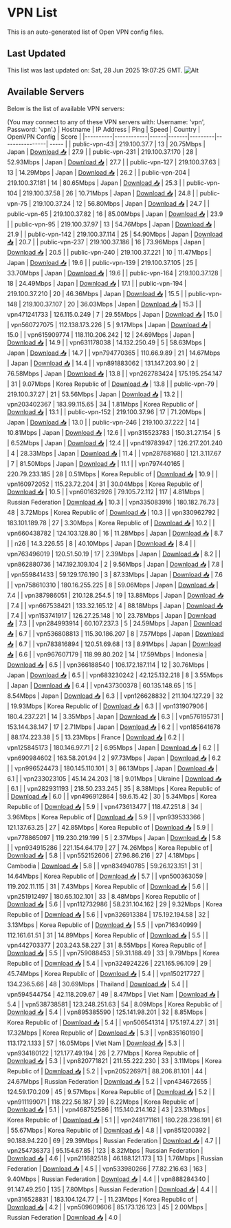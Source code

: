 # VPN List

This is an auto-generated list of Open VPN config files.

## Last Updated

This list was last updated on: Sat, 28 Jun 2025 19:07:25 GMT.
![Alt](https://repobeats.axiom.co/api/embed/186b98318ef1479477931607c1ad7d823f12451f.svg "Repobeats analytics image")

## Available Servers

Below is the list of available VPN servers:

(You may connect to any of these VPN servers with: Username: 'vpn', Password: 'vpn'.)
| Hostname | IP Address | Ping | Speed | Country | OpenVPN Config | Score |
|----------|------------|------|-------|---------|----------------| ----- |
| public-vpn-43 | 219.100.37.7 | 13 | 20.75Mbps | Japan | [Download 📥](./configs/server_0_JP.ovpn) | 27.9 |
| public-vpn-231 | 219.100.37.170 | 28 | 52.93Mbps | Japan | [Download 📥](./configs/server_1_JP.ovpn) | 27.7 |
| public-vpn-127 | 219.100.37.63 | 13 | 14.29Mbps | Japan | [Download 📥](./configs/server_2_JP.ovpn) | 26.2 |
| public-vpn-204 | 219.100.37.181 | 14 | 80.65Mbps | Japan | [Download 📥](./configs/server_3_JP.ovpn) | 25.3 |
| public-vpn-104 | 219.100.37.58 | 26 | 10.71Mbps | Japan | [Download 📥](./configs/server_4_JP.ovpn) | 24.8 |
| public-vpn-75 | 219.100.37.24 | 12 | 56.80Mbps | Japan | [Download 📥](./configs/server_5_JP.ovpn) | 24.7 |
| public-vpn-65 | 219.100.37.82 | 16 | 85.00Mbps | Japan | [Download 📥](./configs/server_6_JP.ovpn) | 23.9 |
| public-vpn-95 | 219.100.37.97 | 13 | 54.76Mbps | Japan | [Download 📥](./configs/server_7_JP.ovpn) | 21.9 |
| public-vpn-142 | 219.100.37.114 | 25 | 54.90Mbps | Japan | [Download 📥](./configs/server_8_JP.ovpn) | 20.7 |
| public-vpn-237 | 219.100.37.186 | 16 | 73.96Mbps | Japan | [Download 📥](./configs/server_9_JP.ovpn) | 20.5 |
| public-vpn-240 | 219.100.37.221 | 10 | 11.47Mbps | Japan | [Download 📥](./configs/server_10_JP.ovpn) | 19.6 |
| public-vpn-139 | 219.100.37.105 | 25 | 33.70Mbps | Japan | [Download 📥](./configs/server_11_JP.ovpn) | 19.6 |
| public-vpn-164 | 219.100.37.128 | 18 | 24.49Mbps | Japan | [Download 📥](./configs/server_12_JP.ovpn) | 17.1 |
| public-vpn-194 | 219.100.37.210 | 20 | 46.36Mbps | Japan | [Download 📥](./configs/server_13_JP.ovpn) | 15.5 |
| public-vpn-148 | 219.100.37.107 | 20 | 36.03Mbps | Japan | [Download 📥](./configs/server_14_JP.ovpn) | 15.3 |
| vpn471241733 | 126.115.0.249 | 7 | 29.55Mbps | Japan | [Download 📥](./configs/server_15_JP.ovpn) | 15.0 |
| vpn560727075 | 112.138.173.226 | 5 | 9.17Mbps | Japan | [Download 📥](./configs/server_16_JP.ovpn) | 15.0 |
| vpn615909774 | 118.110.206.242 | 12 | 24.69Mbps | Japan | [Download 📥](./configs/server_17_JP.ovpn) | 14.9 |
| vpn631178038 | 14.132.250.49 | 5 | 58.63Mbps | Japan | [Download 📥](./configs/server_18_JP.ovpn) | 14.7 |
| vpn794770365 | 110.66.9.89 | 21 | 14.67Mbps | Japan | [Download 📥](./configs/server_19_JP.ovpn) | 14.4 |
| vpn891883062 | 131.147.203.90 | 2 | 76.58Mbps | Japan | [Download 📥](./configs/server_20_JP.ovpn) | 13.8 |
| vpn262783424 | 175.195.254.147 | 31 | 9.07Mbps | Korea Republic of | [Download 📥](./configs/server_21_KR.ovpn) | 13.8 |
| public-vpn-79 | 219.100.37.27 | 21 | 53.56Mbps | Japan | [Download 📥](./configs/server_22_JP.ovpn) | 13.2 |
| vpn203402367 | 183.99.115.65 | 34 | 1.81Mbps | Korea Republic of | [Download 📥](./configs/server_23_KR.ovpn) | 13.1 |
| public-vpn-152 | 219.100.37.96 | 17 | 71.20Mbps | Japan | [Download 📥](./configs/server_24_JP.ovpn) | 13.0 |
| public-vpn-246 | 219.100.37.222 | 14 | 10.81Mbps | Japan | [Download 📥](./configs/server_25_JP.ovpn) | 12.6 |
| vpn315523783 | 150.31.27.154 | 5 | 6.52Mbps | Japan | [Download 📥](./configs/server_26_JP.ovpn) | 12.4 |
| vpn419783947 | 126.217.201.240 | 4 | 28.33Mbps | Japan | [Download 📥](./configs/server_27_JP.ovpn) | 11.4 |
| vpn287681680 | 121.3.117.67 | 7 | 81.50Mbps | Japan | [Download 📥](./configs/server_28_JP.ovpn) | 11.1 |
| vpn797440165 | 220.79.233.185 | 28 | 0.51Mbps | Korea Republic of | [Download 📥](./configs/server_29_KR.ovpn) | 10.9 |
| vpn160972052 | 115.23.72.204 | 31 | 30.04Mbps | Korea Republic of | [Download 📥](./configs/server_30_KR.ovpn) | 10.5 |
| vpn601632926 | 79.105.72.112 | 117 | 4.81Mbps | Russian Federation | [Download 📥](./configs/server_31_RU.ovpn) | 10.3 |
| vpn335083916 | 180.182.76.73 | 48 | 3.72Mbps | Korea Republic of | [Download 📥](./configs/server_32_KR.ovpn) | 10.3 |
| vpn330962792 | 183.101.189.78 | 27 | 3.30Mbps | Korea Republic of | [Download 📥](./configs/server_33_KR.ovpn) | 10.2 |
| vpn660438782 | 124.103.128.80 | 16 | 11.28Mbps | Japan | [Download 📥](./configs/server_34_JP.ovpn) | 8.7 |
| n26 | 14.3.226.55 | 8 | 40.10Mbps | Japan | [Download 📥](./configs/server_35_JP.ovpn) | 8.4 |
| vpn763496019 | 120.51.50.19 | 17 | 2.39Mbps | Japan | [Download 📥](./configs/server_36_JP.ovpn) | 8.2 |
| vpn862880736 | 147.192.109.104 | 2 | 9.56Mbps | Japan | [Download 📥](./configs/server_37_JP.ovpn) | 7.8 |
| vpn559841433 | 59.129.176.190 | 3 | 87.33Mbps | Japan | [Download 📥](./configs/server_38_JP.ovpn) | 7.6 |
| vpn758610310 | 180.16.255.225 | 8 | 59.06Mbps | Japan | [Download 📥](./configs/server_39_JP.ovpn) | 7.4 |
| vpn387986051 | 210.128.254.5 | 19 | 13.88Mbps | Japan | [Download 📥](./configs/server_40_JP.ovpn) | 7.4 |
| vpn667538421 | 133.32.165.12 | 4 | 88.18Mbps | Japan | [Download 📥](./configs/server_41_JP.ovpn) | 7.4 |
| vpn153741917 | 126.27.25.148 | 10 | 23.78Mbps | Japan | [Download 📥](./configs/server_42_JP.ovpn) | 7.3 |
| vpn284993914 | 60.107.237.3 | 5 | 24.59Mbps | Japan | [Download 📥](./configs/server_43_JP.ovpn) | 6.7 |
| vpn536808813 | 115.30.186.207 | 8 | 7.57Mbps | Japan | [Download 📥](./configs/server_44_JP.ovpn) | 6.7 |
| vpn783816894 | 120.51.69.68 | 13 | 8.91Mbps | Japan | [Download 📥](./configs/server_45_JP.ovpn) | 6.6 |
| vpn967607179 | 118.99.80.202 | 14 | 17.59Mbps | Indonesia | [Download 📥](./configs/server_46_ID.ovpn) | 6.5 |
| vpn366188540 | 106.172.187.114 | 12 | 30.76Mbps | Japan | [Download 📥](./configs/server_47_JP.ovpn) | 6.5 |
| vpn683230242 | 42.125.132.218 | 8 | 3.55Mbps | Japan | [Download 📥](./configs/server_48_JP.ovpn) | 6.4 |
| vpn437300378 | 60.135.148.65 | 15 | 8.54Mbps | Japan | [Download 📥](./configs/server_49_JP.ovpn) | 6.3 |
| vpn126628832 | 211.104.127.29 | 32 | 19.93Mbps | Korea Republic of | [Download 📥](./configs/server_50_KR.ovpn) | 6.3 |
| vpn131907906 | 180.4.237.221 | 14 | 3.35Mbps | Japan | [Download 📥](./configs/server_51_JP.ovpn) | 6.3 |
| vpn576195731 | 153.144.38.147 | 17 | 2.71Mbps | Japan | [Download 📥](./configs/server_52_JP.ovpn) | 6.2 |
| vpn185641678 | 88.174.223.38 | 5 | 13.23Mbps | France | [Download 📥](./configs/server_53_FR.ovpn) | 6.2 |
| vpn125845173 | 180.146.97.71 | 2 | 6.95Mbps | Japan | [Download 📥](./configs/server_54_JP.ovpn) | 6.2 |
| vpn690984602 | 163.58.201.94 | 2 | 97.73Mbps | Japan | [Download 📥](./configs/server_55_JP.ovpn) | 6.2 |
| vpn996524473 | 180.145.110.101 | 3 | 86.13Mbps | Japan | [Download 📥](./configs/server_56_JP.ovpn) | 6.1 |
| vpn233023105 | 45.14.24.203 | 18 | 9.01Mbps | Ukraine | [Download 📥](./configs/server_57_UA.ovpn) | 6.1 |
| vpn282931193 | 218.50.233.245 | 35 | 8.38Mbps | Korea Republic of | [Download 📥](./configs/server_58_KR.ovpn) | 6.0 |
| vpn496912864 | 59.6.15.42 | 30 | 5.34Mbps | Korea Republic of | [Download 📥](./configs/server_59_KR.ovpn) | 5.9 |
| vpn473613477 | 118.47.251.8 | 34 | 3.96Mbps | Korea Republic of | [Download 📥](./configs/server_60_KR.ovpn) | 5.9 |
| vpn939533366 | 121.137.63.25 | 27 | 42.85Mbps | Korea Republic of | [Download 📥](./configs/server_61_KR.ovpn) | 5.9 |
| vpn778865097 | 119.230.219.199 | 5 | 2.37Mbps | Japan | [Download 📥](./configs/server_62_JP.ovpn) | 5.8 |
| vpn934915286 | 221.154.64.179 | 27 | 74.26Mbps | Korea Republic of | [Download 📥](./configs/server_63_KR.ovpn) | 5.8 |
| vpn552152606 | 27.96.86.216 | 27 | 4.18Mbps | Cambodia | [Download 📥](./configs/server_64_KH.ovpn) | 5.8 |
| vpn834940785 | 59.26.123.151 | 31 | 14.64Mbps | Korea Republic of | [Download 📥](./configs/server_65_KR.ovpn) | 5.7 |
| vpn500363059 | 119.202.11.115 | 31 | 7.43Mbps | Korea Republic of | [Download 📥](./configs/server_66_KR.ovpn) | 5.6 |
| vpn251912497 | 180.65.102.101 | 33 | 8.48Mbps | Korea Republic of | [Download 📥](./configs/server_67_KR.ovpn) | 5.6 |
| vpn112732986 | 58.231.104.162 | 29 | 9.32Mbps | Korea Republic of | [Download 📥](./configs/server_68_KR.ovpn) | 5.6 |
| vpn326913384 | 175.192.194.58 | 32 | 3.13Mbps | Korea Republic of | [Download 📥](./configs/server_69_KR.ovpn) | 5.5 |
| vpn716340999 | 112.161.61.51 | 31 | 14.89Mbps | Korea Republic of | [Download 📥](./configs/server_70_KR.ovpn) | 5.5 |
| vpn442703377 | 203.243.58.227 | 31 | 8.55Mbps | Korea Republic of | [Download 📥](./configs/server_71_KR.ovpn) | 5.5 |
| vpn759088453 | 59.31.188.49 | 33 | 9.79Mbps | Korea Republic of | [Download 📥](./configs/server_72_KR.ovpn) | 5.4 |
| vpn324924226 | 221.165.96.109 | 29 | 45.74Mbps | Korea Republic of | [Download 📥](./configs/server_73_KR.ovpn) | 5.4 |
| vpn150217727 | 134.236.5.66 | 48 | 30.69Mbps | Thailand | [Download 📥](./configs/server_74_TH.ovpn) | 5.4 |
| vpn594544754 | 42.118.209.67 | 49 | 8.47Mbps | Viet Nam | [Download 📥](./configs/server_75_VN.ovpn) | 5.4 |
| vpn538738581 | 123.248.251.63 | 54 | 8.09Mbps | Korea Republic of | [Download 📥](./configs/server_76_KR.ovpn) | 5.4 |
| vpn895385590 | 125.141.98.201 | 32 | 8.85Mbps | Korea Republic of | [Download 📥](./configs/server_77_KR.ovpn) | 5.4 |
| vpn506541314 | 175.197.4.27 | 31 | 17.32Mbps | Korea Republic of | [Download 📥](./configs/server_78_KR.ovpn) | 5.3 |
| vpn835160190 | 113.172.1.133 | 57 | 16.05Mbps | Viet Nam | [Download 📥](./configs/server_79_VN.ovpn) | 5.3 |
| vpn934180122 | 121.177.49.194 | 26 | 2.77Mbps | Korea Republic of | [Download 📥](./configs/server_80_KR.ovpn) | 5.3 |
| vpn820771821 | 211.55.222.230 | 33 | 3.11Mbps | Korea Republic of | [Download 📥](./configs/server_81_KR.ovpn) | 5.2 |
| vpn205226971 | 88.206.81.101 | 44 | 24.67Mbps | Russian Federation | [Download 📥](./configs/server_82_RU.ovpn) | 5.2 |
| vpn434672655 | 124.59.170.209 | 45 | 9.57Mbps | Korea Republic of | [Download 📥](./configs/server_83_KR.ovpn) | 5.2 |
| vpn911199071 | 118.222.56.187 | 39 | 6.22Mbps | Korea Republic of | [Download 📥](./configs/server_84_KR.ovpn) | 5.1 |
| vpn468752586 | 115.140.214.162 | 43 | 23.31Mbps | Korea Republic of | [Download 📥](./configs/server_85_KR.ovpn) | 5.1 |
| vpn248171161 | 180.228.236.191 | 61 | 55.67Mbps | Korea Republic of | [Download 📥](./configs/server_86_KR.ovpn) | 4.8 |
| vpn851200392 | 90.188.94.220 | 69 | 29.39Mbps | Russian Federation | [Download 📥](./configs/server_87_RU.ovpn) | 4.7 |
| vpn254736373 | 95.154.67.85 | 123 | 8.32Mbps | Russian Federation | [Download 📥](./configs/server_88_RU.ovpn) | 4.6 |
| vpn211682518 | 46.188.121.173 | 13 | 1.76Mbps | Russian Federation | [Download 📥](./configs/server_89_RU.ovpn) | 4.5 |
| vpn533980266 | 77.82.216.63 | 163 | 9.40Mbps | Russian Federation | [Download 📥](./configs/server_90_RU.ovpn) | 4.4 |
| vpn888284340 | 91.147.49.250 | 135 | 7.80Mbps | Russian Federation | [Download 📥](./configs/server_91_RU.ovpn) | 4.4 |
| vpn316528831 | 183.104.124.77 | - | 11.23Mbps | Korea Republic of | [Download 📥](./configs/server_92_KR.ovpn) | 4.2 |
| vpn509609606 | 85.173.126.123 | 45 | 2.00Mbps | Russian Federation | [Download 📥](./configs/server_93_RU.ovpn) | 4.0 |
